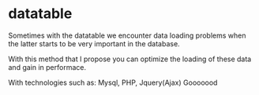 # datatable
Sometimes with the datatable we encounter data loading problems when the latter starts to be very important in the database.

With this method that I propose you can optimize the loading of these data and gain in performace.

With technologies such as:
Mysql, PHP, Jquery(Ajax)
Gooooood
